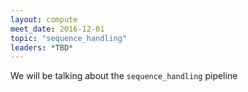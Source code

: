 ```yaml
---
layout: compute
meet_date: 2016-12-01
topic: "sequence_handling"
leaders: *TBD*
---
```


We will be talking about the `sequence_handling` pipeline
